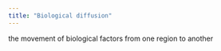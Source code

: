 ```yaml
---
title: "Biological diffusion"
---
```

the movement of biological factors from one region to another

